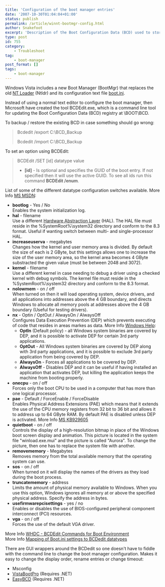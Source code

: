```yaml
---
title: 'Configuration of the boot manager entries'
date: '2007-10-30T01:04:04+01:00'
status: publish
permalink: /article/winnt-bootmgr-config.html
author: Snakefoot
excerpt: 'Description of the Boot Configuration Data (BCD) used to store the configuration of the boot manager.'
type: post
id: 755
category:
    - Troubleshoot
tag:
    - boot-manager
post_format: []
tags:
    - boot-manager
---
```

Windows Vista includes a new Boot Manager (BootMgr) that replaces the old [NT Loader](/article/winnt-update-boot-manager.html) (Ntldr) and its configuration text file [boot.ini](/article/winnt-boot-ini.html).  
  
 Instead of using a normal text editor to configure the boot manager, then Microsoft have created the tool BCDEdit.exe, which is a command line tool for updating the Boot Configuration Data (BCD) registry at \\BOOT\\BCD.  
  
 To backup / restore the existing BCD in case something should go wrong:
> Bcdedit /export C:\\BCD\_Backup  
>   
> Bcdedit /import C:\\BCD\_Backup

 To set an option using BCDEdit:
 > BCDEdit /SET \[id\] datatype value
> 
> - **\[id\]** - Is optional and specifies the GUID of the boot entry. If not specified then it will use the active GUID. To see all ids run this command **BCDEdit /enum**.

 List of some of the different datatype configuration switches available. More Info [MS MSDN](http://msdn2.microsoft.com/en-us/library/aa906211.aspx "BCD Boot Options Reference"):
- **bootlog** - Yes / No  
   Enables the system initialization log.
- **hal** - filename  
   Use a different [Hardware Abstraction Layer](/article/winnt-hardware-abstraction-layer.html) (HAL). The HAL file must reside in the %SystemRoot%\\system32 directory and conform to the 8.3 format. Useful if wanting switch between multi- and single-processor HAL.
- **increaseuserva** - megabytes  
   Changes how the kernel and user memory area is divided. By default the size of each is 2 GByte, but this settings allows one to increase the size of the user memory area, so the kernel area becomes 4 GByte substracted the given value (must be between 2048 and 3072).
- **kernel** - filename  
   Use a different kernel in case needing to debug a driver using a checked kernel with debug symbols. The kernel file must reside in the %SystemRoot%\\system32 directory and conform to the 8.3 format.
- **nolowmem** - on / off  
   When turned on then it will load operating system, device drivers, and all applications into addresses above the 4 GB boundary, and directs Windows to allocate all memory pools at addresses above the 4 GB boundary (Useful for testing drivers).
- **nx** - Optin / OptOut / AlwaysOn / AlwaysOff  
   Configures Data Execution Prevention (DEP) which prevents executing of code that resides in areas markes as data. More Info [Windows Help](http://windowshelp.microsoft.com/Windows/en-US/Help/1d9bb9b4-f6ba-466d-ac2b-7b8c4f8361611033.mspx): 
  - **OptIn** (Default policy) - all Windows system binaries are covered by DEP, and it is possible to activate DEP for certain 3rd party applications.
  - **OptOut** - All Windows system binaries are covered by DEP along with 3rd party applications, and it is possible to exclude 3rd party application from being covered by DEP.
  - **AlwaysOn** - Forces all applications to be covered by DEP.
  - **AlwaysOff** - Disables DEP and it can be useful if having installed an application that activates DEP, but killing the application keeps the machine from booting properly.
- **onecpu** - on / off  
   Forces only the boot CPU to be used in a computer that has more than one logical processor.
- **pae** - Default / ForceEnable / ForceDisable  
   Enables Physical Address Extensions (PAE) which means that it extends the use of the CPU memory registers from 32 bit to 36 bit and allows it to address up to 64 GByte RAM. By default PAE is disabled unless DEP is activated. More Info [MS KB929605](http://support.microsoft.com/kb/929605 "The system memory that is reported in the System Information dialog box in Windows Vista is less than you expect if 4 GB of RAM is installed")
- **quietboot** - on / off  
   Controls the display of a high-resolution bitmap in place of the Windows boot screen display and animation. This picture is located in the system file "winload.exe.mui" and the picture is called "Aurora". To change the picture, then one has to replace the system file with another.
- **removememory** - Megabytes  
   Removes memory from the total available memory that the operating system can use.
- **sos** - on / off  
   When turned on it will display the names of the drivers as they load during the boot process.
- **truncatememory** - address  
   Limits the amount of physical memory available to Windows. When you use this option, Windows ignores all memory at or above the specified physical address. Specify the address in bytes.
- **usefirmwarepcisettings** - yes / no  
   Enables or disables the use of BIOS-configured peripheral component interconnect (PCI) resources.
- **vga** - on / off  
   Forces the use of the default VGA driver.
 
 More Info [WHDC - BCDEdit Commands for Boot Environment](http://www.microsoft.com/whdc/system/platform/firmware/bcdedit_reff.mspx "BCDedit_reff.doc")  
 More Info [Mapping of Boot.ini settings to BCDedit datatypes](http://msdn2.microsoft.com/en-us/library/aa362689.aspx "Mapping Boot Options to Elements")  
  
 There are GUI wrappers around the BCDedit so one doesn't have to fiddle with the command line to change the boot manager configuration. Makes it easy to change the display order, rename entries or change timeout:
- Msconfig
- [VistaBootPro](http://www.vistabootpro.org/ "PROnetworks") (Requires .NET)
- [EasyBCD](http://neosmart.net/dl.php?id=1) (Requires .NET)